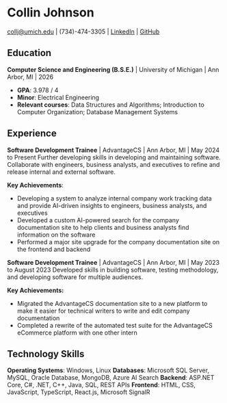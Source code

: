 # Collin Johnson

collj@umich.edu | (734)-474-3305 | [LinkedIn](https://www.linkedin.com/in/collj/) | [GitHub](https://github.com/cjohnson)

## Education

**Computer Science and Engineering (B.S.E.)** | University of Michigan | Ann Arbor, MI | 2026

- **GPA**: 3.978 / 4
- **Minor**: Electrical Engineering
- **Relevant courses**: Data Structures and Algorithms; Introduction to Computer Organization; Database Management Systems

## Experience

**Software Development Trainee** | AdvantageCS | Ann Arbor, MI | May 2024 to Present
Further developing skills in developing and maintaining software. Collaborate with engineers, business analysts, and executives to refine and release internal and external software.

**Key Achievements**:

- Developing a system to analyze internal company work tracking data and provide AI-driven insights to engineers, business analysts, and executives
- Developed a custom AI-powered search for the company documentation site to help clients and business analysts find information on the software
- Performed a major site upgrade for the company documentation site on the frontend and backend

**Software Development Trainee** | AdvantageCS | Ann Arbor, MI | May 2023 to August 2023
Developed skills in building software, testing methodology, and developing software for multiple audiences.

**Key Achievements:**

- Migrated the AdvantageCS documentation site to a new platform to make it easier for technical writers to write and edit company documentation
- Completed a rewrite of the automated test suite for the AdvantageCS eCommerce platform with one other intern

## Technology Skills

**Operating Systems**: Windows, Linux
**Databases**: Microsoft SQL Server, MySQL, Oracle Database, MongoDB, Azure AI Search
**Backend**: ASP.NET Core, C#, .NET, C++, Java, SQL, REST APIs
**Frontend**: HTML, CSS, JavaScript, TypeScript, React.js, Microsoft SignalR

